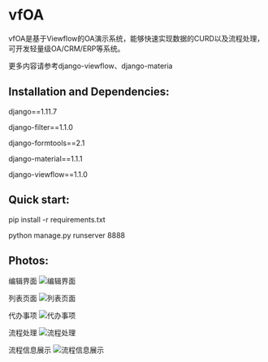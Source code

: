 vfOA
==========

vfOA是基于Viewflow的OA演示系统，能够快速实现数据的CURD以及流程处理，可开发轻量级OA/CRM/ERP等系统。

更多内容请参考django-viewflow、django-materia
## Installation and Dependencies:

 django==1.11.7

 django-filter==1.1.0
 
 django-formtools==2.1
 
 django-material==1.1.1
 
 django-viewflow==1.1.0
 
## Quick start:
 pip install -r requirements.txt
 
 python manage.py runserver 8888

## Photos:
编辑界面
![编辑界面](https://github.com/htwenhe/vfOA/blob/master/img/1.png)

列表页面
![列表页面](https://github.com/htwenhe/vfOA/blob/master/img/2.png)

代办事项
![代办事项](https://github.com/htwenhe/vfOA/blob/master/img/3.png)

流程处理
![流程处理](https://github.com/htwenhe/vfOA/blob/master/img/4.png)

流程信息展示
![流程信息展示](https://github.com/htwenhe/vfOA/blob/master/img/5.png)
